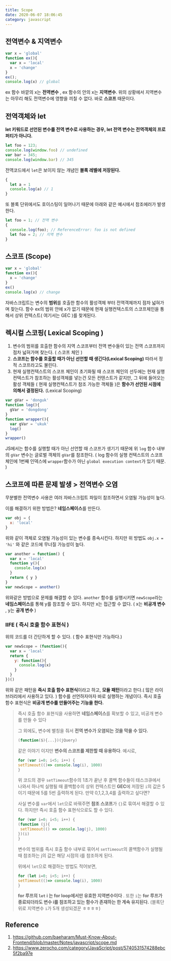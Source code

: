 ```yaml
---
title: Scope
date: 2020-06-07 18:06:45
category: javascript
---
```

## 전역변수 & 지역변수

```javascript
var x = 'global'
function ex(){
  var x = 'local'
  x = 'change'
}
ex();
console.log(x) // global
```

ex 함수 바깥의 x는 **전역변수** , ex 함수의 안의 x는 **지역변수**. 위의 상황에서 지역변수는 아무리 해도 전역변수에 영향을 끼칠 수 없다. 바로 **스코프** 때문이다. 

## 전역객체와 let

**let 키워드로 선언된 변수를 전역 변수로 사용하는 경우, let 전역 변수는 전역객체의 프로퍼티가 아니다.**

```javascript
let foo = 123;
console.log(window.foo) // undefined
var bar = 345;
console.log(window.bar) // 345
```

전역코드에서 `let`은 보이지 않는 개념인 **블록 레벨에 저장된다.**

```javascript
{
  let a = 1
  console.log(a) // 1
}
```

또 블록 단위에서도 호이스팅이 일어나기 때문에 아래와 같은 예시에서 참조에러가 발생한다.

```javascript
let foo = 1; // 전역 변수
{
  console.log(foo); // ReferenceError: foo is not defined
  let foo = 2; // 지역 변수
}
```

## 스코프 (Scope)

```javascript
var x = 'global'
function ex(){
  x = 'change'
}
ex()
console.log(x) // change
```

자바스크립트는 변수의 **범위**를 호출한 함수의 활성객체 부터 전역객체까지 점차 넓혀가며 찾는다. 함수 ex의 범위 안에 x가 없기 때문에 현재 실행컨텍스트의 스코프체인을 통해서 상위 컨텍스트( 여기서는 GEC )를 찾게된다.  

## 렉시컬 스코핑( Lexical Scoping )

1. 변수의 범위를 호출한 함수의 지역 스코프부터 전역 변수들이 있는 전역 스코프까지 점차 넓혀가며 찾는다. ( 스코프 체인 )
2. **스코프는 함수를 호출할 때가 아닌 선언할 때 생긴다(Lexical Scoping)** 따라서 정적 스코프라고도 불린다.
3. 현재 실행컨텍스트의 스코프 체인이 초기화될 때 스코프 체인의 선두에는 현재 실행컨텍스트가 참조하는 활성객체를 넣는건 모든 컨텐스트가 같지만, 그 뒤에 들어오는 활성 객체들 ( 현재 실행컨텍스트가 참조 가능한 객체들 )은 **함수가 선언된 시점에 의해서 결정된다.** (Lexical Scoping)

```javascript
var gVar = 'donguk'
function log(){
  gVar = 'dongdong'
}
function wrapper(){
  var gVar = 'ukuk'
  log()
}
wrapper()
```

JS에서는 함수를 실행할 때가 아닌 선언할 때 스코프가 생기기 때문에 위 `log` 함수 내부의 `gVar` 변수는 글로벌 객체의 `gVar`를 참조한다. ( log 함수의 실행 컨텍스트의 스코프체인에 1번째 인덱스에 `wrapper`함수가 아닌 `global execution context`가 있기 때문. )

## 스코프에 따른 문제 발생 > 전역변수 오염

무분별한 전역변수 사용은 여러 자바스크립트 파일이 참조하면서 오염될 가능성이 높다.

이를 해결하기 위한 방법은? **네임스페이스**를 만든다.

```javascript
var obj = {
  x: 'local'
}
```

위와 같이 객체로 오염될 가능성이 있는 변수를 종속시킨다. 하지만 위 방법도 `obj.x = 'hi'` 와 같은 코드에 무너질 가능성이 높다.

```javascript
var another = function() {
  var x = 'local'
  function y(){
    console.log(x)
  }
  return { y }
}
var newScope = another()
```

위와같은 방법으로 문제를 해결할 수 있다. `another` 함수를 실행시키면 `newScope`라는 **네임스페이스**를 통해 y를 참조할 수 있다. 하지만 x는 접근할 수 없다. ( x는 **비공개 변수** , y는 **공개 변수** )

### IIFE ( 즉시 호출 함수 표현식 )

위의 코드를 더 간단하게 할 수 있다. ( 함수 표현식만 가능하다.)

```javascript
var newScope = (function(){
  var x = 'local'
  return {
    y: function(){
      console.log(x)
    }
  }
})()
```

위와 같은 패턴을 **즉시 호출 함수 표현식**이라고 하고, **모듈 패턴**이라고 한다.( 많은 라이브러리에서 사용하고 있다. ) 함수를 선언하자마자 바로 실행하는 개념이다. 즉시 호출 함수 표현식은 **비공개 변수를 만들어주는 기능을 한다.**

> 즉시 호출 함수 표현식을 사용하면 **네임스페이스**를 확보할 수 있고, 비공개 변수를 만들 수 있다
>
> 그 외에도, 변수에 별칭을 줘서 **전역 변수가 오염되는 것을 막을 수 있다.**
>
> ```javascript
> (function($){...})(jQuery)
> ```
>
> 같은 이야기 이지만 **변수의 스코프를 제한할 때 유용하다**. 예시로,
>
> ```javascript
> for (var i=0; i<5; i++) {
> setTimeout(()=> console.log(i), 1000)
> }
> ```
>
> 위 코드의 경우 `setTimeout`함수의 1초가 끝난 후 콜백 함수들이 태스크큐에서 나와서 하나씩 실행될 때 콜백함수의 상위 컨텍스트인 **GEC**에 저장된 `i`의 값은 5 이기 때문에 5를 5번 출력하게 된다.  만약 0,1,2,3,4를 출력하고 싶다면?
>
> 사실 변수를 `var`에서 `let`으로 바꿔주면 **참조 스코프**가 `{}`로 묶여서 해결할 수 있다. 하지만! 즉시 호출 함수 표현식으로도 할 수 있다.
>
> ```javascript
> for (var i=0; i<5; i++) {
> (function (j){
>  setTimeout(() => console.log(j), 1000)
> })(i)
> }
> ```
>
> 변수의 범위를 즉시 호출 함수 내부로 묶어서 `setTimeout`의 콜백함수가 실행될 때 참조하는 j의 값은 해당 시점의 i를 참조하게 된다.
>
> 위에서 `let`으로 해결하는 방법도 적어보면,
>
> ```javascript
> for (let i=0; i<5; i++) {
> setTimeout(()=> console.log(i), 1000)
> }
> ```
>
> **for 루프의 `let` i 는 for loop에서만 유효한 지역변수이다** . 또한 `i`는 **for 루프가 종료되더라도 변수 i를 참조하고 있는 함수가 존재하는 한 계속 유지된다.** (블록단위로 지역변수 `i`가 5개 생성되겠꾼 ㅎㅎㅎㅎ)

## Reference

1. https://github.com/baeharam/Must-Know-About-Frontend/blob/master/Notes/javascript/scope.md
2. https://www.zerocho.com/category/JavaScript/post/5740531574288ebc5f2ba97e
